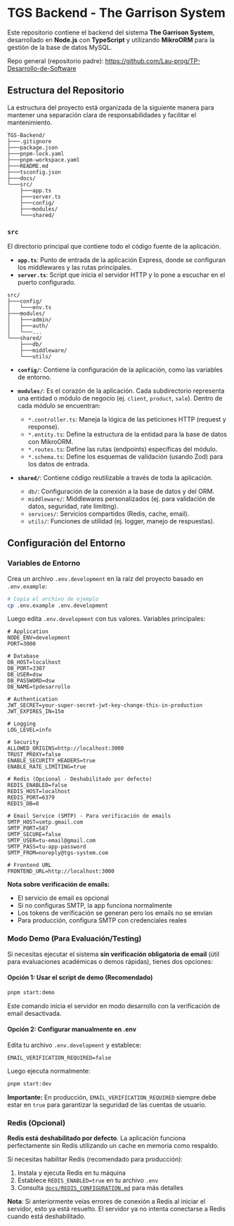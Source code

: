 # TGS Backend - The Garrison System

Este repositorio contiene el backend del sistema **The Garrison System**, desarrollado en **Node.js** con **TypeScript** y utilizando **MikroORM** para la gestión de la base de datos MySQL.

Repo general (repositorio padre):
<https://github.com/Lau-prog/TP-Desarrollo-de-Software>

## Estructura del Repositorio

La estructura del proyecto está organizada de la siguiente manera para mantener una separación clara de responsabilidades y facilitar el mantenimiento.

```structure
TGS-Backend/
├───.gitignore
├───package.json
├───pnpm-lock.yaml
├───pnpm-workspace.yaml
├───README.md
├───tsconfig.json
├───docs/
└───src/
    ├───app.ts
    ├───server.ts
    ├───config/
    ├───modules/
    └───shared/
```

### `src`

El directorio principal que contiene todo el código fuente de la aplicación.

- **`app.ts`**: Punto de entrada de la aplicación Express, donde se configuran los middlewares y las rutas principales.
- **`server.ts`**: Script que inicia el servidor HTTP y lo pone a escuchar en el puerto configurado.

```structure
src/
├───config/
│   └───env.ts
├───modules/
│   ├───admin/
│   ├───auth/
│   └───...
└───shared/
    ├───db/
    ├───middleware/
    └───utils/
```

- **`config/`**: Contiene la configuración de la aplicación, como las variables de entorno.

- **`modules/`**: Es el corazón de la aplicación. Cada subdirectorio representa una entidad o módulo de negocio (ej. `client`, `product`, `sale`). Dentro de cada módulo se encuentran:

  - `*.controller.ts`: Maneja la lógica de las peticiones HTTP (request y response).
  - `*.entity.ts`: Define la estructura de la entidad para la base de datos con MikroORM.
  - `*.routes.ts`: Define las rutas (endpoints) específicas del módulo.
  - `*.schema.ts`: Define los esquemas de validación (usando Zod) para los datos de entrada.

- **`shared/`**: Contiene código reutilizable a través de toda la aplicación.
  - `db/`: Configuración de la conexión a la base de datos y del ORM.
  - `middleware/`: Middlewares personalizados (ej. para validación de datos, seguridad, rate limiting).
  - `services/`: Servicios compartidos (Redis, cache, email).
  - `utils/`: Funciones de utilidad (ej. logger, manejo de respuestas).

## Configuración del Entorno

### Variables de Entorno

Crea un archivo `.env.development` en la raíz del proyecto basado en `.env.example`:

```bash
# Copia el archivo de ejemplo
cp .env.example .env.development
```

Luego edita `.env.development` con tus valores. Variables principales:

```env
# Application
NODE_ENV=development
PORT=3000

# Database
DB_HOST=localhost
DB_PORT=3307
DB_USER=dsw
DB_PASSWORD=dsw
DB_NAME=tpdesarrollo

# Authentication
JWT_SECRET=your-super-secret-jwt-key-change-this-in-production
JWT_EXPIRES_IN=15m

# Logging
LOG_LEVEL=info

# Security
ALLOWED_ORIGINS=http://localhost:3000
TRUST_PROXY=false
ENABLE_SECURITY_HEADERS=true
ENABLE_RATE_LIMITING=true

# Redis (Opcional - Deshabilitado por defecto)
REDIS_ENABLED=false
REDIS_HOST=localhost
REDIS_PORT=6379
REDIS_DB=0

# Email Service (SMTP) - Para verificación de emails
SMTP_HOST=smtp.gmail.com
SMTP_PORT=587
SMTP_SECURE=false
SMTP_USER=tu-email@gmail.com
SMTP_PASS=tu-app-password
SMTP_FROM=noreply@tgs-system.com

# Frontend URL
FRONTEND_URL=http://localhost:3000
```

**Nota sobre verificación de emails:**

- El servicio de email es opcional
- Si no configuras SMTP, la app funciona normalmente
- Los tokens de verificación se generan pero los emails no se envían
- Para producción, configura SMTP con credenciales reales

### Modo Demo (Para Evaluación/Testing)

Si necesitas ejecutar el sistema **sin verificación obligatoria de email** (útil para evaluaciones académicas o demos rápidas), tienes dos opciones:

#### Opción 1: Usar el script de demo (Recomendado)

```bash
pnpm start:demo
```

Este comando inicia el servidor en modo desarrollo con la verificación de email desactivada.

#### Opción 2: Configurar manualmente en .env

Edita tu archivo `.env.development` y establece:

```env
EMAIL_VERIFICATION_REQUIRED=false
```

Luego ejecuta normalmente:

```bash
pnpm start:dev
```

**Importante:** En producción, `EMAIL_VERIFICATION_REQUIRED` siempre debe estar en `true` para garantizar la seguridad de las cuentas de usuario.

### Redis (Opcional)

**Redis está deshabilitado por defecto**. La aplicación funciona perfectamente sin Redis utilizando un cache en memoria como respaldo.

Si necesitas habilitar Redis (recomendado para producción):

1. Instala y ejecuta Redis en tu máquina
2. Establece `REDIS_ENABLED=true` en tu archivo `.env`
3. Consulta [`docs/REDIS_CONFIGURATION.md`](docs/REDIS_CONFIGURATION.md) para más detalles

**Nota**: Si anteriormente veías errores de conexión a Redis al iniciar el servidor, esto ya está resuelto. El servidor ya no intenta conectarse a Redis cuando está deshabilitado.
